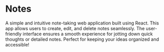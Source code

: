 # Notes
A simple and intuitive note-taking web application built using React. This app allows users to create, edit, and delete notes seamlessly. The user-friendly interface ensures a smooth experience for jotting down quick thoughts or detailed notes. Perfect for keeping your ideas organized and accessible!
